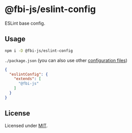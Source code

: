 # @fbi-js/eslint-config

ESLint base config.

## Usage

```bash
npm i -D @fbi-js/eslint-config
```

`./package.json` (you can also use other [configuration files](https://eslint.org/docs/user-guide/configuring#using-configuration-files-1))

```json
{
  "eslintConfig": {
    "extends": [
      "@fbi-js"
    ]
  }
}
```

## License

Licensed under [MIT](https://opensource.org/licenses/MIT).
